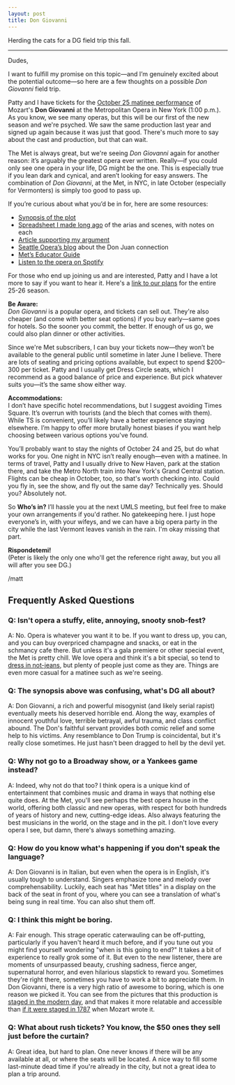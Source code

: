 ```yaml
---
layout: post
title: Don Giovanni
---
```


Herding the cats for a DG field trip this fall.

***


Dudes,

I want to fulfill my promise on this topic—and I’m genuinely excited about the potential outcome—so here are a few thoughts on a possible *Don Giovanni* field trip.

Patty and I have tickets for the [October 25 matinee performance](https://www.metopera.org/season/2025-26-season/don-giovanni/) of Mozart's **Don Giovanni** at the Metropolitan Opera in New York (1:00 p.m.). As you know, we see many operas, but this will be our first of the new season and we're psyched. We saw the same production last year and signed up again because it was just that good. There's much more to say about the cast and production, but that can wait.

The Met is always great, but we're seeing *Don Giovanni* again for another reason: it’s arguably the greatest opera ever written. Really—if you could only see one opera in your life, DG might be the one. This is especially true if you lean dark and cynical, and aren’t looking for easy answers. The combination of *Don Giovanni*, at the Met, in NYC, in late October (especially for Vermonters) is simply too good to pass up.

If you’re curious about what you’d be in for, here are some resources:
- [Synopsis of the plot](https://www.metopera.org/discover/synopses/don-giovanni/)
- [Spreadsheet I made long ago](https://docs.google.com/spreadsheets/d/1nfBMcUBQ4AmJUuS8T4Rb3mTORhxJ8MGeq3pH0p9tw3k/edit?gid=1260725754#gid=1260725754) of the arias and scenes, with notes on each
- [Article supporting my argument](https://blogs.wdav.org/2019/10/why-is-don-giovanni-the-worlds-greatest-opera/)
- [Seattle Opera’s blog](https://www.seattleoperablog.com/2021/03/the-myth-behind-mozarts-don-giovanni.html) about the Don Juan connection
- [Met’s Educator Guide](https://www.metopera.org/globalassets/discover/education/educator-guides/don-giovanni/dongiovanni.16-17.guide.pdf)
- [Listen to the opera on Spotify](https://open.spotify.com/album/1BL8KsbXhR2bbDaTmv0EYJ?si=yzfi9kIMRoSrEbsG74womg)

For those who end up joining us and are interested, Patty and I have a lot more to say if you want to hear it. Here's a [link to our plans](https://mattkolon.com/2025/04/01/met.html) for the entire 25-26 season.

**Be Aware:**  
*Don Giovanni* is a popular opera, and tickets can sell out. They're also cheaper (and come with better seat options) if you buy early—same goes for hotels. So the sooner you commit, the better. If enough of us go, we could also plan dinner or other activities.

Since we're Met subscribers, I can buy your tickets now—they won’t be available to the general public until sometime in later June I believe. There are lots of seating and pricing options available, but expect to spend $200–300 per ticket. Patty and I usually get Dress Circle seats, which I recommend as a good balance of price and experience. But pick whatever suits you—it’s the same show either way.

**Accommodations:**  
I don’t have specific hotel recommendations, but I suggest avoiding Times Square. It’s overrun with tourists (and the blech that comes with them). While TS is convenient, you’ll likely have a better experience staying elsewhere. I’m happy to offer more brutally honest biases if you want help choosing between various options you've found.

You’ll probably want to stay the nights of October 24 and 25, but do what works for you. One night in NYC isn’t really enough—even with a matinee. In terms of travel, Patty and I usually drive to New Haven, park at the station there, and take the Metro North train into New York's Grand Central station. Flights can be cheap in October, too, so that's worth checking into. Could you fly in, see the show, and fly out the same day? Technically yes. Should you? Absolutely not.

So **Who’s in?** I’ll hassle you at the next UMLS meeting, but feel free to make your own arrangements if you'd rather. No gatekeeping here. I just hope everyone’s in, with your wifeys, and we can have a big opera party in the city while the last Vermont leaves vanish in the rain. I'm okay missing that part.

**Rispondetemi!**  
(Peter is likely the only one who'll get the reference right away, but you all will after you see DG.)

/matt 

## Frequently Asked Questions

### Q: Isn't opera a stuffy, elite, annoying, snooty snob-fest?
A: No. Opera is whatever you want it to be. If you want to dress up, you can, and you can buy overpriced champagne and snacks, or eat in the schmancy cafe there. But unless it's a gala premiere or other special event, the Met is pretty chill. We love opera and think it's a bit special, so tend to [dress in not-jeans](https://photos.google.com/share/AF1QipOnmyRT9zl2K7GrFnD2j2q2quYIb2FLLj-dFSin8afJo-R-kZm8zu4_QttxU3zuwA?key=eFNlb21XeHpNa2hRSU9MRVpYZUFiVDVnMHFQWWdR), but plenty of people just come as they are. Things are even more casual for a matinee such as we're seeing.

### Q: The synopsis above was confusing, what's DG all about?
A: Don Giovanni, a rich and powerful misogynist (and likely serial rapist) eventually meets his deserved horrible end. Along the way, examples of innocent youthful love, terrible betrayal, awful trauma, and class conflict abound. The Don's faithful servant provides both comic relief and some help to his victims. Any resemblance to Don Trump is coincidental, but it's really close sometimes. He just hasn't been dragged to hell by the devil yet.

### Q: Why not go to a Broadway show, or a Yankees game instead?
A: Indeed, why not do that too? I think opera is a unique kind of entertainment that combines music and drama in ways that nothing else quite does. At the Met, you'll see perhaps the best opera house in the world, offering both classic and new operas, with respect for both hundreds of years of history and new, cutting-edge ideas. Also always featuring the best musicians in the world, on the stage and in the pit. I don't love every opera I see, but damn, there's always something amazing.

### Q: How do you know what's happening if you don't speak the language?
A: Don Giovanni is in Italian, but even when the opera is in English, it's usually tough to understand. Singers emphasize tone and melody over comprehensability. Luckily, each seat has "Met titles" in a display on the back of the seat in front of you, where you can see a translation of what's being sung in real time. You can also shut them off. 

### Q: I think this might be boring.
A: Fair enough. This strage operatic caterwauling can be off-putting, particularly if you haven't heard it much before, and if you tune out you might find yourself wondering "when is this going to end?" It takes a bit of experience to really grok some of it. But even to the new listener, there are moments of unsurpassed beauty, crushing sadness, fierce anger, supernatural horror, and even hilarious slapstick to reward you. Sometimes they're right there, sometimes you have to work a bit to appreciate them. In Don Giovanni, there is a very high ratio of awesome to boring, which is one reason we picked it. You can see from the pictures that this production is [staged in the modern day](https://www.metopera.org/season/2025-26-season/don-giovanni/), and that makes it more relatable and accessible than [if it were staged in 1787](https://chicagocritic.com/wp-content/uploads/2014/10/giov112.jpg) when Mozart wrote it. 

### Q: What about rush tickets? You know, the $50 ones they sell just before the curtain?
A: Great idea, but hard to plan. One never knows if there will be any available at all, or where the seats will be located. A nice way to fill some last-minute dead time if you're already in the city, but not a great idea to plan a trip around.




